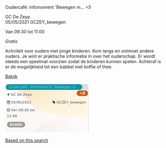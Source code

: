 Oudercafé: infomoment 'Bewegen m... *<5*

GC De Zeyp  
05/05/2021 GCZEY\_bewegen  

Van 09:30 tot 11:00

*Gratis*

  

Activiteit voor ouders met jonge kinderen. Kom langs en ontmoet andere ouders. Je wint er praktische informatie in over het ouderschap. Er wordt steeds een speelmat voorzien zodat de kinderen kunnen spelen. Achteraf is er de mogelijkheid tot een babbel met koffie of thee.  

[Bekijk](https://tickets.vgc.be/activity/subscribe/GCZEY_bewegen)

![](58234.png)

[Based on this search](https://tickets.vgc.be/activity/index?&vrijeplaatsen=1&Age%5B%5D=3%2C4&entity=276)